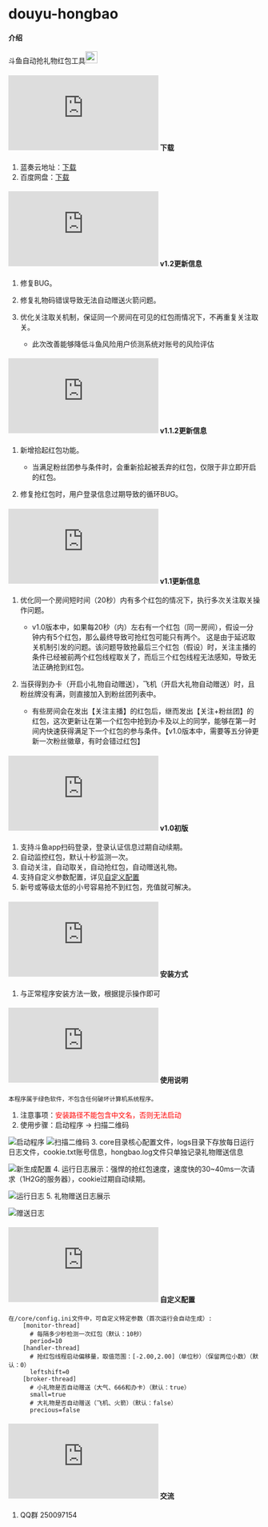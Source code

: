 # douyu-hongbao

#### 介绍
斗鱼自动抢礼物红包工具<img src="https://images.gitee.com/uploads/images/2020/1116/165713_916299e5_2268103.png" width = "24" height = "24"/>

#### ![下载](https://www.easyicon.net/api/resizeApi.php?id=1225445&size=24) 下载

1. 蓝奏云地址：[下载](https://yijianguanzhu.lanzous.com/ifkYpkhttid)
2. 百度网盘：[下载](https://pan.baidu.com/s/1QhztHiDZxhP78ncp8VFxmQ "提取码: uc21")

#### ![更新v1.2](https://www.easyicon.net/api/resizeApi.php?id=1143807&size=24) v1.2更新信息
1. 修复BUG。
2. 修复礼物码错误导致无法自动赠送火箭问题。
3. 优化关注取关机制，保证同一个房间在可见的红包雨情况下，不再重复关注取关。

	- 此次改善能够降低斗鱼风险用户侦测系统对账号的风险评估

#### ![更新v1.1.2](https://www.easyicon.net/api/resizeApi.php?id=1143807&size=24) v1.1.2更新信息
1. 新增拾起红包功能。

	- 当满足粉丝团参与条件时，会重新拾起被丢弃的红包，仅限于非立即开启的红包。 
2. 修复抢红包时，用户登录信息过期导致的循环BUG。

#### ![更新v1.1](https://www.easyicon.net/api/resizeApi.php?id=1143807&size=24) v1.1更新信息
1. 优化同一个房间短时间（20秒）内有多个红包的情况下，执行多次关注取关操作问题。

	- v1.0版本中，如果每20秒（内）左右有一个红包（同一房间），假设一分钟内有5个红包，那么最终导致可抢红包可能只有两个。 这是由于延迟取关机制引发的问题。该问题导致抢最后三个红包（假设）时，关注主播的条件已经被前两个红包线程取关了，而后三个红包线程无法感知，导致无法正确抢到红包。

2. 当获得到办卡（开启小礼物自动赠送），飞机（开启大礼物自动赠送）时，且粉丝牌没有满，则直接加入到粉丝团列表中。
	
	- 有些房间会在发出【关注主播】的红包后，继而发出【关注+粉丝团】的红包，这次更新让在第一个红包中抢到办卡及以上的同学，能够在第一时间内快速获得满足下一个红包的参与条件。【v1.0版本中，需要等五分钟更新一次粉丝徽章，有时会错过红包】

#### ![初版v1.0](https://www.easyicon.net/api/resizeApi.php?id=1143807&size=24) v1.0初版
1. 支持斗鱼app扫码登录，登录认证信息过期自动续期。
2. 自动监控红包，默认十秒监测一次。
3. 自动关注，自动取关，自动抢红包，自动赠送礼物。
4. 支持自定义参数配置，详见[自定义配置](#custom)
5. 新号或等级太低的小号容易抢不到红包，充值就可解决。

#### ![安装教程](https://www.easyicon.net/api/resizeApi.php?id=1211336&size=24) 安装方式

1. 与正常程序安装方法一致，根据提示操作即可

#### ![说明](https://www.easyicon.net/api/resizeApi.php?id=1215091&size=24) 使用说明
    本程序属于绿色软件，不包含任何破坏计算机系统程序。

1. 注意事项：<font color=red>安装路径不能包含中文名，否则无法启动</font>
2. 使用步骤：启动程序 -> 扫描二维码

![启动程序](https://images.gitee.com/uploads/images/2020/1117/133300_4cdb1d85_7859954.png "启动程序")
![扫描二维码](https://images.gitee.com/uploads/images/2020/1117/133423_493a7593_7859954.png "扫描二维码")
3. core目录核心配置文件，logs目录下存放每日运行日志文件，cookie.txt账号信息，hongbao.log文件只单独记录礼物赠送信息

![新生成配置](https://images.gitee.com/uploads/images/2020/1117/135119_c9f3acca_7859954.png "新生成文件")
4. 运行日志展示：强悍的抢红包速度，速度快的30~40ms一次请求（1H2G的服务器），cookie过期自动续期。

![运行日志](https://images.gitee.com/uploads/images/2020/1117/135626_f2375e9b_7859954.png "运行日志")
5. 礼物赠送日志展示

![赠送日志](https://images.gitee.com/uploads/images/2020/1117/140106_344dfbce_7859954.png "赠送日志")

#### ![配置](https://www.easyicon.net/api/resizeApi.php?id=1183257&size=24) 自定义配置 <a name="custom"></a>
    在/core/config.ini文件中，可自定义特定参数（首次运行会自动生成）:
        [monitor-thread]
          # 每隔多少秒检测一次红包（默认：10秒）
		  period=10
		[handler-thread]
		  # 抢红包线程启动偏移量，取值范围：[-2.00,2.00]（单位秒）（保留两位小数）（默认：0）
		  leftshift=0
		[broker-thread]
		  # 小礼物是否自动赠送（大气、666和办卡）（默认：true）
		  small=true
          # 大礼物是否自动赠送（飞机、火箭）（默认：false）
		  precious=false

#### ![交流](https://www.easyicon.net/api/resizeApi.php?id=550214&size=24) 交流

1. QQ群 250097154